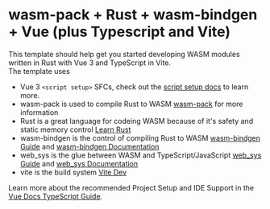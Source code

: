 # wasm-pack + Rust + wasm-bindgen + Vue (plus Typescript and Vite)

This template should help get you started developing WASM modules written in Rust with Vue 3 and TypeScript in Vite.<br>
The template uses<br>
   * Vue 3 `<script setup>` SFCs, check out the [script setup docs](https://v3.vuejs.org/api/sfc-script-setup.html#sfc-script-setup) to learn more.<br>
   * wasm-pack is used to compile Rust to WASM [wasm-pack](https://rustwasm.github.io/wasm-pack/book/) for more information<br>
   * Rust is a great language for codeing WASM because of it's safety and static memory control [Learn Rust](https://www.rust-lang.org/learn) <br>
   * wasm-bindgen is the control of compiling Rust to WASM [wasm-bindgen Guide](https://rustwasm.github.io/docs/wasm-bindgen/) and [wasm-bindgen Documentation](https://docs.rs/wasm-bindgen/latest/wasm_bindgen/)<br>
   * web_sys is the glue between WASM and TypeScript/JavaScript [web_sys Guide](https://rustwasm.github.io/wasm-bindgen/web-sys/index.html) and [web_sys Documentation](https://docs.rs/web-sys/latest/web_sys/)<br>
   * vite is the build system [Vite Dev](https://vite.dev/)

Learn more about the recommended Project Setup and IDE Support in the [Vue Docs TypeScript Guide](https://vuejs.org/guide/typescript/overview.html#project-setup).<br>
